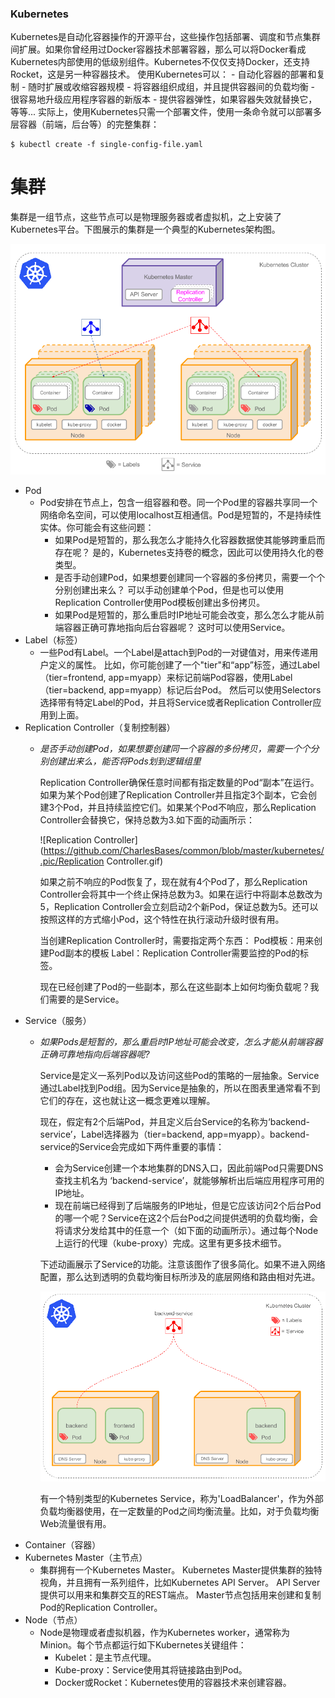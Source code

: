 ### Kubernetes
Kubernetes是自动化容器操作的开源平台，这些操作包括部署、调度和节点集群间扩展。如果你曾经用过Docker容器技术部署容器，那么可以将Docker看成Kubernetes内部使用的低级别组件。Kubernetes不仅仅支持Docker，还支持Rocket，这是另一种容器技术。
使用Kubernetes可以：
	- 自动化容器的部署和复制
	- 随时扩展或收缩容器规模
	- 将容器组织成组，并且提供容器间的负载均衡
	- 很容易地升级应用程序容器的新版本
	- 提供容器弹性，如果容器失效就替换它，等等...
实际上，使用Kubernetes只需一个部署文件，使用一条命令就可以部署多层容器（前端，后台等）的完整集群：
```
$ kubectl create -f single-config-file.yaml
```

# 集群
集群是一组节点，这些节点可以是物理服务器或者虚拟机，之上安装了Kubernetes平台。下图展示的集群是一个典型的Kubernetes架构图。

![Cluster](https://github.com/CharlesBases/common/blob/master/kubernetes/.pic/Cluster.png)

- Pod
	- Pod安排在节点上，包含一组容器和卷。同一个Pod里的容器共享同一个网络命名空间，可以使用localhost互相通信。Pod是短暂的，不是持续性实体。你可能会有这些问题：
	    - 如果Pod是短暂的，那么我怎么才能持久化容器数据使其能够跨重启而存在呢？
	        是的，Kubernetes支持卷的概念，因此可以使用持久化的卷类型。
	    - 是否手动创建Pod，如果想要创建同一个容器的多份拷贝，需要一个个分别创建出来么？
	        可以手动创建单个Pod，但是也可以使用Replication Controller使用Pod模板创建出多份拷贝。
	    - 如果Pod是短暂的，那么重启时IP地址可能会改变，那么怎么才能从前端容器正确可靠地指向后台容器呢？
	        这时可以使用Service。
- Label（标签）
	- 一些Pod有Label。一个Label是attach到Pod的一对键值对，用来传递用户定义的属性。
		比如，你可能创建了一个"tier"和“app”标签，通过Label（tier=frontend, app=myapp）来标记前端Pod容器，使用Label（tier=backend, app=myapp）标记后台Pod。
		然后可以使用Selectors选择带有特定Label的Pod，并且将Service或者Replication Controller应用到上面。
- Replication Controller（复制控制器）
	- *是否手动创建Pod，如果想要创建同一个容器的多份拷贝，需要一个个分别创建出来么，能否将Pods划到逻辑组里*

      Replication Controller确保任意时间都有指定数量的Pod“副本”在运行。如果为某个Pod创建了Replication Controller并且指定3个副本，它会创建3个Pod，并且持续监控它们。如果某个Pod不响应，那么Replication Controller会替换它，保持总数为3.如下面的动画所示：

      ![Replication Controller](https://github.com/CharlesBases/common/blob/master/kubernetes/.pic/Replication Controller.gif)

      如果之前不响应的Pod恢复了，现在就有4个Pod了，那么Replication Controller会将其中一个终止保持总数为3。如果在运行中将副本总数改为5，Replication Controller会立刻启动2个新Pod，保证总数为5。还可以按照这样的方式缩小Pod，这个特性在执行滚动升级时很有用。

      当创建Replication Controller时，需要指定两个东西：
      Pod模板：用来创建Pod副本的模板
      Label：Replication Controller需要监控的Pod的标签。

      现在已经创建了Pod的一些副本，那么在这些副本上如何均衡负载呢？我们需要的是Service。
- Service（服务）
	- *如果Pods是短暂的，那么重启时IP地址可能会改变，怎么才能从前端容器正确可靠地指向后端容器呢?*

      Service是定义一系列Pod以及访问这些Pod的策略的一层抽象。Service通过Label找到Pod组。因为Service是抽象的，所以在图表里通常看不到它们的存在，这也就让这一概念更难以理解。

      现在，假定有2个后端Pod，并且定义后台Service的名称为‘backend-service’，Label选择器为（tier=backend, app=myapp）。backend-service的Service会完成如下两件重要的事情：
        - 会为Service创建一个本地集群的DNS入口，因此前端Pod只需要DNS查找主机名为 ‘backend-service’，就能够解析出后端应用程序可用的IP地址。
        - 现在前端已经得到了后端服务的IP地址，但是它应该访问2个后台Pod的哪一个呢？Service在这2个后台Pod之间提供透明的负载均衡，会将请求分发给其中的任意一个（如下面的动画所示）。通过每个Node上运行的代理（kube-proxy）完成。这里有更多技术细节。

      下述动画展示了Service的功能。注意该图作了很多简化。如果不进入网络配置，那么达到透明的负载均衡目标所涉及的底层网络和路由相对先进。

      ![Service](https://github.com/CharlesBases/common/blob/master/kubernetes/pic/Service.gif)

      有一个特别类型的Kubernetes Service，称为'LoadBalancer'，作为外部负载均衡器使用，在一定数量的Pod之间均衡流量。比如，对于负载均衡Web流量很有用。
- Container（容器）
- Kubernetes Master（主节点）
	- 集群拥有一个Kubernetes Master。
		Kubernetes Master提供集群的独特视角，并且拥有一系列组件，比如Kubernetes API Server。
		API Server提供可以用来和集群交互的REST端点。
		Master节点包括用来创建和复制Pod的Replication Controller。
- Node（节点）
	- Node是物理或者虚拟机器，作为Kubernetes worker，通常称为Minion。每个节点都运行如下Kubernetes关键组件：
      - Kubelet：是主节点代理。
      - Kube-proxy：Service使用其将链接路由到Pod。
      - Docker或Rocket：Kubernetes使用的容器技术来创建容器。